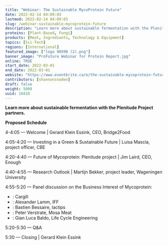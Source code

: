 ```yaml
---
title: "Webinar: The Sustainable MycoProtein Future"
date: 2022-02-14 04:09:03
lastmod: 2022-02-14 04:09:03
slug: /webinar-sustainable-mycoprotein-future
description: "Learn more about sustainable fermentation with the Plenitude Project partners.Proposed Schedule4-4:05 — Welcome | Gerard Klein Essink, CEO, Bridge2Food4:05-4:20 — Investing in a Green & Sustainable Future | Luisa Mascia, project officer, CBE4:20-4:40 — Future of Mycoprotein: Plenitude project | Jim Laird, CEO, Enough4:40-4:55 — Research Outlook | Martijn Bekker, project leader, Wageningen University4:55-5:20 — Panel discussion on the Business Interest of Mycoprotein:"
proteins: [Plant-Based, Fungi]
products: [Meat, Ingredients, Technology & Equipment]
topics: [Sci-Tech]
regions: [International]
featured_image: ["logo 90X90 (2).png"]
banner_image: "ProFuture Webinar for Protein Report.jpg"
online: TRUE
start_date: 2022-03-01
end_date: 2022-03-01
website: "https://www.eventbrite.ca/e/the-sustainable-mycoprotein-future-tickets-259803157237"
contributors: [shannonsnaden]
draft: false
weight: 5000
uuid: 10418
---
```

<p><strong>Learn more about sustainable fermentation with the Plenitude Project partners.</strong></p>
<p><strong>Proposed Schedule</strong></p>
<p>4-4:05 — Welcome | Gerard Klein Essink, CEO, Bridge2Food</p>
<p>4:05-4:20 — Investing in a Green & Sustainable Future | Luisa Mascia, project officer, CBE</p>
<p>4:20-4:40 — Future of Mycoprotein: Plenitude project | Jim Laird, CEO, Enough</p>
<p>4:40-4:55 — Research Outlook | Martijn Bekker, project leader, Wageningen University</p>
<p>4:55-5:20 — Panel discussion on the Business Interest of Mycoprotein:</p>
<ul>
<li>: Cargill</li>
<li>: Alexander Lamm, IFF</li>
<li>: Bastien Bessaire, lactips</li>
<li>: Peter Verstrate, Mosa Meat</li>
<li>: Gian Luca Baldo, Life Cycle Engineering</li>
</ul>
<p>5:20-5:30 — Q&A</p>
<p>5:30 — Closing | Gerard Klein Essink</p>
